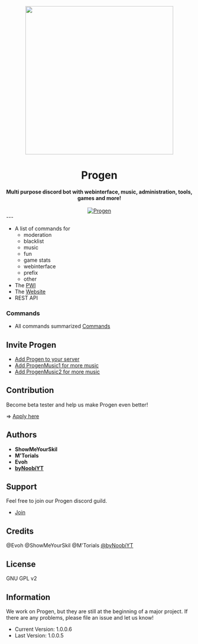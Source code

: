 <div align="center">
<img src="https://github.com/Progen-Dev/Progen-Graphics/blob/master/logo_round.446a0937.png" height="400"/>
 <h1>Progen</h1>
 <strong>Multi purpose discord bot with webinterface, music, administration, tools, games and more!</strong>
 <br><br>
 <a href="https://top.gg/bot/495293590503817237" >
  <img src="https://top.gg/api/widget/495293590503817237.svg" alt="Progen" />
</a>
</div>
---

* A list of commands for
    * moderation
    * blacklist
    * music
    * fun
    * game stats
    * webinterface
    * prefix
    * other
* The [PWI](https://pwi.progen-bot.de)
* The [Website](https://progen-bot.de)
* REST API

### Commands

* All commands summarized [Commands](https://github.com/Progen-Dev/Progen/wiki)

## Invite Progen

* [Add Progen to your server](https://discordapp.com/oauth2/authorize?client_id=495293590503817237&scope=bot)
* [Add ProgenMusic1 for more music](https://discordapp.com/oauth2/authorize?client_id=662647209929605126&scope=bot)
* [Add ProgenMusic2 for more music](https://discordapp.com/oauth2/authorize?client_id=662647378385305620&scope=bot)

## Contribution
Become beta tester and help us make Progen even better!

=> [Apply here](https://discord.gg/rPeBPkr)

## Authors
* __ShowMeYourSkil__
* __M'Torials__
* __Evoh__
* __[byNoobiYT](https://github.com/byNoobiYT)__

## Support
Feel free to join our Progen discord guild.
* [Join](https://discord.gg/rPeBPkr)

## Credits
@Evoh
@ShowMeYourSkil
@M'Torials
[@byNoobiYT](https://github.com/byNoobiYT)

## License
GNU GPL v2

## Information
We work on Progen, but they are still at the beginning of a major project. If there are any problems, please file an issue and let us know!

 * Current Version: 1.0.0.6
 * Last Version: 1.0.0.5
